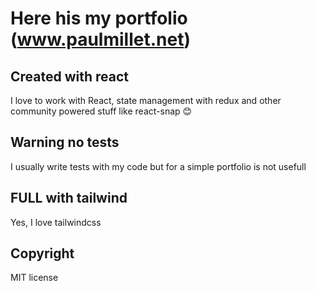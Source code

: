 # Here his my portfolio (www.paulmillet.net)

## Created with react

I love to work with React, state management with redux and other community powered stuff like react-snap :blush:

## Warning no tests

I usually write tests with my code but for a simple portfolio is not usefull 

## FULL with tailwind

Yes, I love tailwindcss

## Copyright 

MIT license